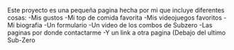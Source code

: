 Este proyecto es una pequeña pagina hecha por mi que incluye diferentes cosas:
-Mis gustos
-Mi top de comida favorita
-Mis videojuegos favoritos
-Mi biografia
-Un formulario
-Un video de los combos de Subzero
-Las paginas por donde contactarme
-Y un link a otra pagina (Debajo del ultimo Sub-Zero
